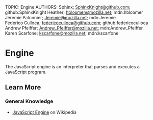 TOPIC: Engine
AUTHORS: Sphinx; SphinxKnight@github.com; github:SphinxKnight
         Heather; hbloomer@mozilla.net; mdn:hbloomer
         Jérémie Patonnier; Jeremie@mozilla.net; mdn:Jeremie
         Federico Culloca; federicoculloca@github.com; github:federicoculloca
         Andrew Pfeiffer; Andrew_Pfeiffer@mozilla.net; mdn:Andrew_Pfeiffer
         Karen Scarfone; kscarfone@mozilla.net; mdn:kscarfone

# Engine

The JavaScript engine is an interpreter that parses and executes a JavaScript program.

## Learn More

### General Knowledge

- [JavaScript Engine](https://en.wikipedia.org/wiki/JavaScript%20engine) on Wikipedia
